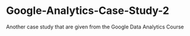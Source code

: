 # Google-Analytics-Case-Study-2
Another case study that are given from the Google Data Analytics Course
